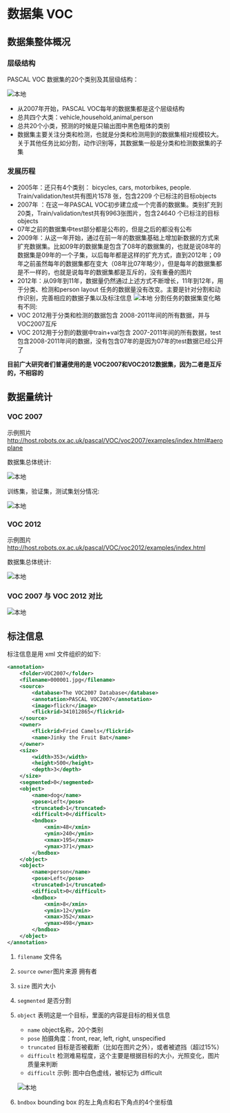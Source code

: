 ﻿# 数据集 VOC

数据集整体概况
-------------
### 层级结构
PASCAL VOC 数据集的20个类别及其层级结构：

![本地](<../../Document images/DS/VOC数据集层级结构.png>)
* 从2007年开始，PASCAL VOC每年的数据集都是这个层级结构
* 总共四个大类：vehicle,household,animal,person
* 总共20个小类，预测的时候是只输出图中黑色粗体的类别
* 数据集主要关注分类和检测，也就是分类和检测用到的数据集相对规模较大。关于其他任务比如分割，动作识别等，其数据集一般是分类和检测数据集的子集

### 发展历程
* 2005年：还只有4个类别： bicycles, cars, motorbikes, people. Train/validation/test共有图片1578 张，包含2209 个已标注的目标objects
* 2007年 ：在这一年PASCAL VOC初步建立成一个完善的数据集。类别扩充到20类，Train/validation/test共有9963张图片，包含24640 个已标注的目标objects
* 07年之前的数据集中test部分都是公布的，但是之后的都没有公布
* 2009年：从这一年开始，通过在前一年的数据集基础上增加新数据的方式来扩充数据集。比如09年的数据集是包含了08年的数据集的，也就是说08年的数据集是09年的一个子集，以后每年都是这样的扩充方式，直到2012年；09年之前虽然每年的数据集都在变大（08年比07年略少），但是每年的数据集都是不一样的，也就是说每年的数据集都是互斥的，没有重叠的图片
* 2012年：从09年到11年，数据量仍然通过上述方式不断增长，11年到12年，用于分类、检测和person layout 任务的数据量没有改变。主要是针对分割和动作识别，完善相应的数据子集以及标注信息 
![本地](<../../Document images/DS/VOC数据集发展历程.png>)
分割任务的数据集变化略有不同:
* VOC 2012用于分类和检测的数据包含 2008-2011年间的所有数据，并与VOC2007互斥
* VOC 2012用于分割的数据中train+val包含 2007-2011年间的所有数据，test包含2008-2011年间的数据，没有包含07年的是因为07年的test数据已经公开了

**目前广大研究者们普遍使用的是 VOC2007和VOC2012数据集，因为二者是互斥的，不相容的**

数据量统计
---------
### VOC 2007
示例照片 http://host.robots.ox.ac.uk/pascal/VOC/voc2007/examples/index.html#aeroplane

数据集总体统计:

![本地](<../../Document images/DS/VOC 2007数据集总体统计.png>)

训练集，验证集，测试集划分情况:

![本地](<../../Document images/DS/VOC 2007数据集总体统计.png>)

### VOC 2012
示例图片 http://host.robots.ox.ac.uk/pascal/VOC/voc2012/examples/index.html

数据集总体统计:

![本地](<../../Document images/DS/VOC 2012数据集总体统计.png>)

### VOC 2007 与 VOC 2012 对比
![本地](<../../Document images/DS/VOC 2007 与 VOC 2012  对比.png>)

标注信息
--------
标注信息是用 xml 文件组织的如下:
```xml
<annotation>
	<folder>VOC2007</folder>
	<filename>000001.jpg</filename>
	<source>
		<database>The VOC2007 Database</database>
		<annotation>PASCAL VOC2007</annotation>
		<image>flickr</image>
		<flickrid>341012865</flickrid>
	</source>
	<owner>
		<flickrid>Fried Camels</flickrid>
		<name>Jinky the Fruit Bat</name>
	</owner>
	<size>
		<width>353</width>
		<height>500</height>
		<depth>3</depth>
	</size>
	<segmented>0</segmented>
	<object>
		<name>dog</name>
		<pose>Left</pose>
		<truncated>1</truncated>
		<difficult>0</difficult>
		<bndbox>
			<xmin>48</xmin>
			<ymin>240</ymin>
			<xmax>195</xmax>
			<ymax>371</ymax>
		</bndbox>
	</object>
	<object>
		<name>person</name>
		<pose>Left</pose>
		<truncated>1</truncated>
		<difficult>0</difficult>
		<bndbox>
			<xmin>8</xmin>
			<ymin>12</ymin>
			<xmax>352</xmax>
			<ymax>498</ymax>
		</bndbox>
	</object>
</annotation>
```
1. `filename` 文件名
2. `source` `owner`图片来源 拥有者
3. `size` 图片大小
4. `segmented` 是否分割
5. `object` 表明这是一个目标，里面的内容是目标的相关信息
    * `name` object名称，20个类别
    * `pose` 拍摄角度：front, rear, left, right, unspecified
    * `truncated` 目标是否被截断（比如在图片之外），或者被遮挡（超过15%）
    * `difficult` 检测难易程度，这个主要是根据目标的大小，光照变化，图片质量来判断
    * `difficult` 示例: 图中白色虚线，被标记为 difficult
    
    ![本地](<../../Document images/DS/difficult示例.png>)
6. `bndbox` bounding box 的左上角点和右下角点的4个坐标值